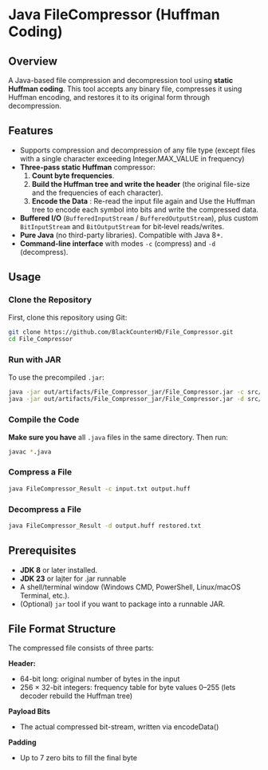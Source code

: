 # Java FileCompressor (Huffman Coding)

## Overview

A Java-based file compression and decompression tool using **static Huffman coding**. This tool accepts any binary file, compresses it using Huffman encoding, and restores it to its original form through decompression.

## Features

- Supports compression and decompression of any file type (except files with a single character exceeding Integer.MAX_VALUE in frequency)
- **Three-pass static Huffman** compressor:
  1. **Count byte frequencies**.
  2. **Build the Huffman tree and write the header** (the original file-size and the frequencies of each character).
  3. **Encode the Data** : Re-read the input file again and Use the Huffman tree to encode each symbol into bits and write the compressed data.
- **Buffered I/O** (`BufferedInputStream` / `BufferedOutputStream`), plus custom `BitInputStream` and `BitOutputStream` for bit‐level reads/writes.
- **Pure Java** (no third-party libraries). Compatible with Java 8+.
- **Command-line interface** with modes `-c` (compress) and `-d` (decompress).

## Usage

### Clone the Repository

First, clone this repository using Git:
```bash
git clone https://github.com/BlackCounterHD/File_Compressor.git
cd File_Compressor
```
### Run with JAR
To use the precompiled `.jar`:

```bash
java -jar out/artifacts/File_Compressor_jar/File_Compressor.jar -c src/resources/sample/input.txt src/resources/sample/output.huff
java -jar out/artifacts/File_Compressor_jar/File_Compressor.jar -d src/resources/sample/output.huff src/resources/sample/res.txt 
```

### Compile the Code

**Make sure you have** all `.java` files in the same directory. Then run:
```bash
javac *.java
```

### Compress a File

```bash
java FileCompressor_Result -c input.txt output.huff
```

### Decompress a File

```bash
java FileCompressor_Result -d output.huff restored.txt
```


## Prerequisites

- **JDK 8** or later installed.
- **JDK 23** or lajter for .jar runnable
- A shell/terminal window (Windows CMD, PowerShell, Linux/macOS Terminal, etc.).
- (Optional) `jar` tool if you want to package into a runnable JAR.

## File Format Structure

The compressed file consists of three parts:

**Header:**

- 64-bit long: original number of bytes in the input
- 256 × 32-bit integers: frequency table for byte values 0–255 (lets decoder rebuild the Huffman tree)

**Payload Bits**

- The actual compressed bit-stream, written via encodeData()

**Padding**

-  Up to 7 zero bits to fill the final byte 

